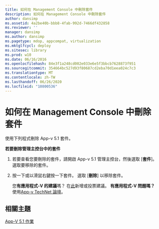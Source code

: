 ```yaml
---
title: 如何在 Management Console 中刪除套件
description: 如何在 Management Console 中刪除套件
author: dansimp
ms.assetid: 4a2be40b-bbb8-4fab-992d-7466df432858
ms.reviewer: ''
manager: dansimp
ms.author: dansimp
ms.pagetype: mdop, appcompat, virtualization
ms.mktglfcycl: deploy
ms.sitesec: library
ms.prod: w10
ms.date: 06/16/2016
ms.openlocfilehash: 84e3f1a248cd002e033e6e5f3bbcb7628873f951
ms.sourcegitcommit: 354664bc527d93f80687cd2eba70d1eea024c7c3
ms.translationtype: MT
ms.contentlocale: zh-TW
ms.lasthandoff: 06/26/2020
ms.locfileid: "10800536"
---
```

# 如何在 Management Console 中刪除套件


使用下列程式刪除 App-v 5.1 套件。

**若要刪除管理主控台中的套件**

1.  若要查看您要刪除的套件，請開啟 App-v 5.1 管理主控台，然後選取 [**套件**]。 選取要移除的套件。

2.  按一下或以滑鼠右鍵按一下套件。 選取 [**刪除**] 以移除套件。

    您**有應用程式-V 的建議**嗎？ 在[此](http://appv.uservoice.com/forums/280448-microsoft-application-virtualization)新增或投票建議。 **有應用程式-V 問題嗎？** 使用[App-v TechNet 論壇](https://social.technet.microsoft.com/Forums/home?forum=mdopappv)。

## 相關主題


[App-V 5.1 作業](operations-for-app-v-51.md)

 

 





